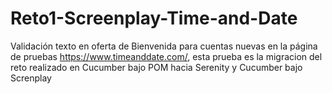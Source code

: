 # Reto1-Screenplay-Time-and-Date
Validación texto en oferta de Bienvenida para cuentas nuevas en la página de pruebas 
https://www.timeanddate.com/, esta prueba es la migracion del reto realizado en Cucumber bajo POM 
hacia Serenity y Cucumber bajo Screnplay
